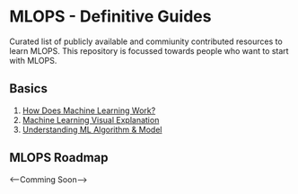 # MLOPS - Definitive Guides
Curated list of publicly available and commiunity contributed resources to learn MLOPS. This repository is focussed towards people who want to start with MLOPS.

## Basics

1. [How Does Machine Learning Work?](https://www.dummies.com/programming/big-data/data-science/how-does-machine-learning-work/)
2. [Machine Learning Visual Explanation](https://towardsdatascience.com/what-is-machine-learning-a-visual-explanation-14642b90429f)
3. [Understanding ML Algorithm & Model](https://machinelearningmastery.com/difference-between-algorithm-and-model-in-machine-learning/)


## MLOPS Roadmap

<--Comming Soon-->
